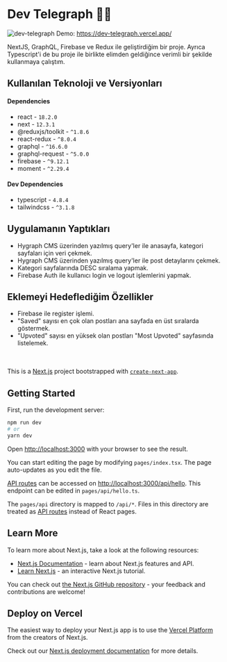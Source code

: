 # Dev Telegraph 👨‍💻

![dev-telegraph](https://user-images.githubusercontent.com/68701178/197105204-8a894a2c-ddb0-4f7a-a067-f8a2ef123428.png)
Demo: https://dev-telegraph.vercel.app/

NextJS, GraphQL, Firebase ve Redux ile geliştirdiğim bir proje. Ayrıca Typescript'i de bu proje ile birlikte elimden geldiğince verimli bir şekilde kullanmaya çalıştım.

 ## Kullanılan Teknoloji ve Versiyonları
 #### Dependencies
 * react - `18.2.0`
 * next - `12.3.1` 
 * @reduxjs/toolkit - `^1.8.6`
 * react-redux - `^8.0.4`
 * graphql - `^16.6.0`
 * graphql-request - `^5.0.0`
 * firebase - `^9.12.1`
 * moment - `^2.29.4`
 #### Dev Dependencies
 * typescript - `4.8.4`
 * tailwindcss - `^3.1.8`
 

## Uygulamanın Yaptıkları
* Hygraph CMS üzerinden yazılmış query'ler ile anasayfa, kategori sayfaları için veri çekmek.
* Hygraph CMS üzerinden yazılmış query'ler ile post detaylarını çekmek.
* Kategori sayfalarında DESC sıralama yapmak.
* Firebase Auth ile kullanıcı login ve logout işlemlerini yapmak.

## Eklemeyi Hedeflediğim Özellikler
* Firebase ile register işlemi. 
* "Saved" sayısı en çok olan postları ana sayfada en üst sıralarda göstermek.
* "Upvoted" sayısı en yüksek olan postları "Most Upvoted" sayfasında listelemek.

<br/><br/>
This is a [Next.js](https://nextjs.org/) project bootstrapped with [`create-next-app`](https://github.com/vercel/next.js/tree/canary/packages/create-next-app).

## Getting Started

First, run the development server:

```bash
npm run dev
# or
yarn dev
```

Open [http://localhost:3000](http://localhost:3000) with your browser to see the result.

You can start editing the page by modifying `pages/index.tsx`. The page auto-updates as you edit the file.

[API routes](https://nextjs.org/docs/api-routes/introduction) can be accessed on [http://localhost:3000/api/hello](http://localhost:3000/api/hello). This endpoint can be edited in `pages/api/hello.ts`.

The `pages/api` directory is mapped to `/api/*`. Files in this directory are treated as [API routes](https://nextjs.org/docs/api-routes/introduction) instead of React pages.

## Learn More

To learn more about Next.js, take a look at the following resources:

- [Next.js Documentation](https://nextjs.org/docs) - learn about Next.js features and API.
- [Learn Next.js](https://nextjs.org/learn) - an interactive Next.js tutorial.

You can check out [the Next.js GitHub repository](https://github.com/vercel/next.js/) - your feedback and contributions are welcome!

## Deploy on Vercel

The easiest way to deploy your Next.js app is to use the [Vercel Platform](https://vercel.com/new?utm_medium=default-template&filter=next.js&utm_source=create-next-app&utm_campaign=create-next-app-readme) from the creators of Next.js.

Check out our [Next.js deployment documentation](https://nextjs.org/docs/deployment) for more details.
